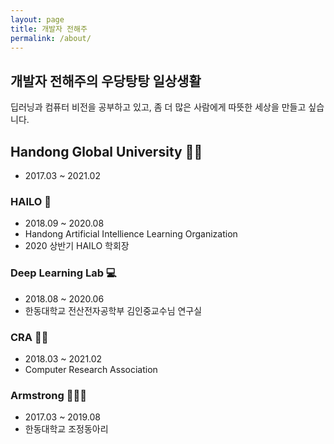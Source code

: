 ```yaml
---
layout: page
title: 개발자 전해주 
permalink: /about/
---
```


## 개발자 전해주의 우당탕탕 일상생활  

딥러닝과 컴퓨터 비전을 공부하고 있고, 좀 더 많은 사람에게 따뜻한 세상을 만들고 싶습니다.  
  
  
  
## Handong Global University 👩‍🎓  

- 2017.03 ~ 2021.02

  
### HAILO 🤖   
- 2018.09 ~ 2020.08
- Handong Artificial Intellience Learning Organization
- 2020 상반기 HAILO 학회장

### Deep Learning Lab 💻  
- 2018.08 ~ 2020.06
- 한동대학교 전산전자공학부 김인중교수님 연구실

### CRA 👩‍💻    
- 2018.03 ~ 2021.02
- Computer Research Association

### Armstrong 🚣‍♀️🥇    
- 2017.03 ~ 2019.08
- 한동대학교 조정동아리
 
